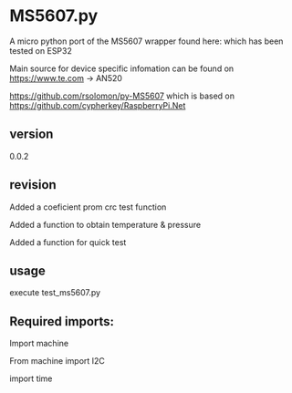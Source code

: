MS5607.py
=====================
A micro python port of the MS5607 wrapper found here:
which has been tested on ESP32

Main source for device specific infomation can be found on
https://www.te.com -> AN520

https://github.com/rsolomon/py-MS5607
which is based on
https://github.com/cypherkey/RaspberryPi.Net

version
---------------------
0.0.2

revision
--------------------
Added a coeficient prom crc test function

Added a function to obtain temperature & pressure

Added a function for quick test

usage
--------------------
execute test_ms5607.py

Required imports:
--------------------
Import machine

From machine import I2C

import time
